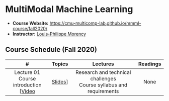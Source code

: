 # MultiModal Machine Learning

- **Course Website:** https://cmu-multicomp-lab.github.io/mmml-course/fall2020/
- **Instructor:** [Louis-Philippe Morency](https://www.cs.cmu.edu/~morency/)

## Course Schedule (Fall 2020)

|#|Topics|Lectures|Readings|
|:---:|:---:|:---:|:---:|
|Lecture 01<br>Course introduction<br>[[Video]()|[Slides]()]|Research and technical challenges<br>Course syllabus and requirements|None|
